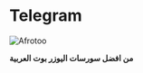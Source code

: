 # Telegram
![Afrotoo](https://telegra.ph/file/1105de1e03f0ba27ba095.jpg)

**من افضل سورسات اليوزر بوت العربية**



